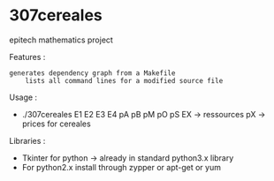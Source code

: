 307cereales
=========

epitech mathematics project

Features :

    generates dependency graph from a Makefile
        lists all command lines for a modified source file

Usage :
* ./307cereales E1 E2 E3 E4 pA pB pM pO pS
EX -> ressources
pX -> prices for cereales

Libraries :
* Tkinter for python -> already in standard python3.x library
* For python2.x install through zypper or apt-get or yum
	